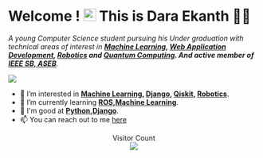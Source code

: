 # Welcome ! <img src="https://media.giphy.com/media/hvRJCLFzcasrR4ia7z/giphy.gif" width="25px"> This is Dara Ekanth 🙋‍♂️ 


_A young Computer Science student pursuing his Under graduation with technical areas of interest in **[Machine Learning], [Web Application Development], [Robotics] and [Quantum Computing]. And active member of [IEEE SB, ASEB]**._

<img src="https://github-readme-stats.vercel.app/api?username=Dara-Ekanth&&show_icons=true&title_color=ffffff&icon_color=bb2acf&text_color=daf7dc&bg_color=151515">

<!-- - 👋 Hi, I’m Dara Ekanth   -->
- 👀 I’m interested in **[Machine Learning], [Django], [Qiskit], [Robotics]**.  
- 🌱 I’m currently learning **[ROS],[Machine Learning]**.  
- 💞️ I'm good at **[Python],[Django]**.
- 📫 You can reach out to me [here](https://www.linkedin.com/in/dara-ekanth-1b7681179/)  

[Qiskit]: https://qiskit.org/
[Django]:https://www.djangoproject.com/
[ROS]:https://www.ros.org/
[Python]:https://www.python.org/
[Machine Learning]:https://machinelearning.org.in/
[Robotics]:https://en.wikipedia.org/wiki/Robotics#:~:text=Robotics%20is%20an%20interdisciplinary%20field,can%20help%20and%20assist%20humans.
[Quantum Computing]:https://en.wikipedia.org/wiki/Quantum_computing#:~:text=Quantum%20computing%20is%20the%20exploitation,are%20known%20as%20quantum%20computers.&text=The%20study%20of%20quantum%20computing%20is%20a%20subfield%20of%20quantum%20information%20science.
[IEEE SB, ASEB]:https://ieee-amrita-bangalore.web.app/index.html#commitee
[Web Application Development]:https://en.wikipedia.org/wiki/Web_application

<p align="center"> 
  Visitor Count<br>
<img src="https://profile-counter.glitch.me/Dara-Ekanth/count.svg" />
</p>

<!---
Dara-Ekanth/Dara-Ekanth is a ✨ special ✨ repository because its `README.md` (this file) appears on your GitHub profile.
You can click the Preview link to take a look at your changes.
--->
